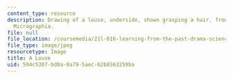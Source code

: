 ```yaml
---
content_type: resource
description: Drawing of a louse, underside, shown grasping a hair, from Robert Hooke's
  Micrographia.
file: null
file_location: /coursemedia/21l-016-learning-from-the-past-drama-science-performance-spring-2009/594c5307bd0a0a795aec62b8563259ba_06.jpg
file_type: image/jpeg
resourcetype: Image
title: A Louse
uid: 594c5307-bd0a-0a79-5aec-62b8563259ba
---
```

